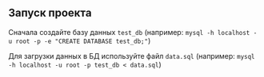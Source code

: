 ## Запуск проекта

Сначала создайте базу данных `test_db`
(например: `mysql -h localhost -u root -p -e "CREATE DATABASE test_db;"`) 

Для загрузки данных в БД используйте файл `data.sql` (например: `mysql -h localhost -u root -p test_db < data.sql`)
